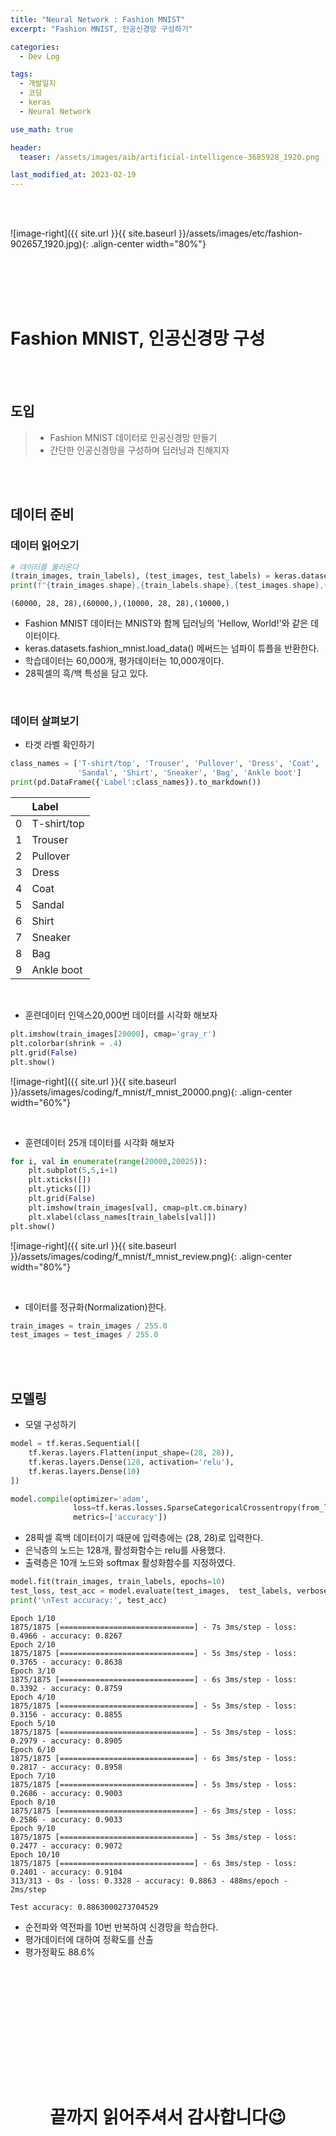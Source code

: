 ```yaml
---
title: "Neural Network : Fashion MNIST"
excerpt: "Fashion MNIST, 인공신경망 구성하기"

categories:
  - Dev Log

tags:
  - 개발일지
  - 코딩
  - keras
  - Neural Network

use_math: true

header:
  teaser: /assets/images/aib/artificial-intelligence-3685928_1920.png

last_modified_at: 2023-02-19
---
```


<br><br>

![image-right]({{ site.url }}{{ site.baseurl }}/assets/images/etc/fashion-902657_1920.jpg){: .align-center width="80%"}  

<br><br><br><br>

# Fashion MNIST, 인공신경망 구성  

<br><br>

## 도입  
>- Fashion MNIST 데이터로 인공신경망 만들기  
>- 간단한 인공신경망을 구성하며 딥러닝과 친해지자  


<br><br>


## 데이터 준비

### 데이터 읽어오기  

```python
# 데이터를 불러온다
(train_images, train_labels), (test_images, test_labels) = keras.datasets.fashion_mnist.load_data()
print(f"{train_images.shape},{train_labels.shape},{test_images.shape},{test_labels.shape}")
```

```
(60000, 28, 28),(60000,),(10000, 28, 28),(10000,)
```

- Fashion MNIST 데이터는 MNIST와 함께 딥러닝의 'Hellow, World!'와 같은 데이터이다.
- keras.datasets.fashion_mnist.load_data() 메써드는 넘파이 튜플을 반환한다.
- 학습데이터는 60,000개, 평가데이터는 10,000개이다.
- 28픽셀의 흑/백 특성을 담고 있다.

<br>

### 데이터 살펴보기

- 타겟 라벨 확인하기

```python
class_names = ['T-shirt/top', 'Trouser', 'Pullover', 'Dress', 'Coat',
               'Sandal', 'Shirt', 'Sneaker', 'Bag', 'Ankle boot']
print(pd.DataFrame({'Label':class_names}).to_markdown())
```

|    | Label       |
|---:|:------------|
|  0 | T-shirt/top |
|  1 | Trouser     |
|  2 | Pullover    |
|  3 | Dress       |
|  4 | Coat        |
|  5 | Sandal      |
|  6 | Shirt       |
|  7 | Sneaker     |
|  8 | Bag         |
|  9 | Ankle boot  |

<br>

- 훈련데이터 인덱스20,000번 데이터를 시각화 해보자

```python
plt.imshow(train_images[20000], cmap='gray_r')
plt.colorbar(shrink = .4)
plt.grid(False)
plt.show()
```

![image-right]({{ site.url }}{{ site.baseurl }}/assets/images/coding/f_mnist/f_mnist_20000.png){: .align-center width="60%"}  

<br>

- 훈련데이터 25개 데이터를 시각화 해보자

```python
for i, val in enumerate(range(20000,20025)):
    plt.subplot(5,5,i+1)
    plt.xticks([])
    plt.yticks([])
    plt.grid(False)
    plt.imshow(train_images[val], cmap=plt.cm.binary)
    plt.xlabel(class_names[train_labels[val]])
plt.show()
```

![image-right]({{ site.url }}{{ site.baseurl }}/assets/images/coding/f_mnist/f_mnist_review.png){: .align-center width="80%"}  

<br>

- 데이터를 정규화(Normalization)한다.

```python
train_images = train_images / 255.0
test_images = test_images / 255.0
```


<br><br>


## 모델링

- 모델 구성하기

```python
model = tf.keras.Sequential([
    tf.keras.layers.Flatten(input_shape=(28, 28)),
    tf.keras.layers.Dense(128, activation='relu'),
    tf.keras.layers.Dense(10)
])

model.compile(optimizer='adam',
              loss=tf.keras.losses.SparseCategoricalCrossentropy(from_logits=True),
              metrics=['accuracy'])
```

- 28픽셀 흑백 데이터이기 때문에 입력층에는 (28, 28)로 입력한다.
- 은닉층의 노드는 128개, 활성화함수는 relu를 사용했다.
- 출력층은 10개 노드와 softmax 활성화함수를 지정하였다.


```python
model.fit(train_images, train_labels, epochs=10)
test_loss, test_acc = model.evaluate(test_images,  test_labels, verbose=2)
print('\nTest accuracy:', test_acc)
```

```
Epoch 1/10
1875/1875 [==============================] - 7s 3ms/step - loss: 0.4966 - accuracy: 0.8267
Epoch 2/10
1875/1875 [==============================] - 5s 3ms/step - loss: 0.3765 - accuracy: 0.8638
Epoch 3/10
1875/1875 [==============================] - 6s 3ms/step - loss: 0.3392 - accuracy: 0.8759
Epoch 4/10
1875/1875 [==============================] - 5s 3ms/step - loss: 0.3156 - accuracy: 0.8855
Epoch 5/10
1875/1875 [==============================] - 5s 3ms/step - loss: 0.2979 - accuracy: 0.8905
Epoch 6/10
1875/1875 [==============================] - 6s 3ms/step - loss: 0.2817 - accuracy: 0.8958
Epoch 7/10
1875/1875 [==============================] - 5s 3ms/step - loss: 0.2686 - accuracy: 0.9003
Epoch 8/10
1875/1875 [==============================] - 6s 3ms/step - loss: 0.2586 - accuracy: 0.9033
Epoch 9/10
1875/1875 [==============================] - 5s 3ms/step - loss: 0.2477 - accuracy: 0.9072
Epoch 10/10
1875/1875 [==============================] - 6s 3ms/step - loss: 0.2401 - accuracy: 0.9104
313/313 - 0s - loss: 0.3328 - accuracy: 0.8863 - 488ms/epoch - 2ms/step

Test accuracy: 0.8863000273704529
```

- 순전파와 역전파를 10번 반복하여 신경망을 학습한다.
- 평가데이터에 대하여 정확도를 산출
- 평가정확도 88.6%



```python

```

```

```



```python

```

```

```


```python

```

```

```



```python

```

```

```








<br>
<br>
<br>
<br>


<center>
<h1>끝까지 읽어주셔서 감사합니다😉</h1>
</center>


<br>
<br>
<br>
<br>


<!-- 


{: .notice}
{: .notice--primary}
{: .notice--info}
{: .notice--warning}
{: .notice--danger}
{: .notice--success}

 -->





